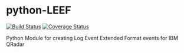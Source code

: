 python-LEEF
======

[![Build Status](https://travis-ci.org/RyPeck/python-LEEF.svg)](https://travis-ci.org/RyPeck/python-LEEF) [![Coverage Status](https://coveralls.io/repos/RyPeck/python-LEEF/badge.png)](https://coveralls.io/r/RyPeck/python-LEEF)

Python Module for creating Log Event Extended Format events for IBM QRadar
